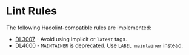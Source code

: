 # Lint Rules

The following Hadolint-compatible rules are implemented:

- [DL3007](DL3007.md) - Avoid using implicit or `latest` tags.
- [DL4000](DL4000.md) - `MAINTAINER` is deprecated. Use `LABEL maintainer` instead.
